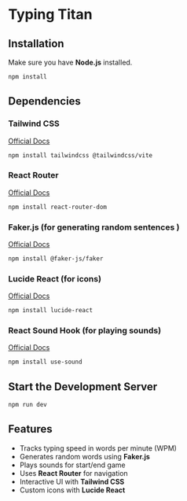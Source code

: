 # Typing Titan 

## Installation
Make sure you have **Node.js** installed. 

```sh
npm install
```

## Dependencies

### Tailwind CSS
[Official Docs](https://tailwindcss.com/docs/installation/using-vite)
```sh
npm install tailwindcss @tailwindcss/vite
```

### React Router
[Official Docs](https://reactrouter.com/en/main/start/overview)
```sh
npm install react-router-dom
```

### Faker.js (for generating random sentences )
[Official Docs](https://www.npmjs.com/package/@faker-js/faker)
```sh
npm install @faker-js/faker
```

### Lucide React (for icons)
[Official Docs](https://lucide.dev/docs/lucide-react)
```sh
npm install lucide-react
```

### React Sound Hook (for playing sounds)
[Official Docs](https://www.npmjs.com/package/use-sound)
```sh
npm install use-sound
```

## Start the Development Server
```sh
npm run dev
```

## Features
- Tracks typing speed in words per minute (WPM)
- Generates random words using **Faker.js**
- Plays sounds for start/end game
- Uses **React Router** for navigation
- Interactive UI with **Tailwind CSS**
- Custom icons with **Lucide React**


